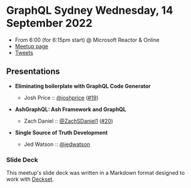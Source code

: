 # GraphQL Sydney Wednesday, 14 September 2022

- From 6:00 (for 6:15pm start) @ Microsoft Reactor & Online
- [Meetup page][]
- [Tweets][]

## Presentations

- **Eliminating boilerplate with GraphQL Code Generator**
  - Josh Price :: [@joshprice][] ([#19][])

- **AshGraphQL: Ash Framework and GraphQL**
  - Zach Daniel :: [@ZachSDaniel1][] ([#20][])

- **Single Source of Truth Development**
  - Jed Watson :: [@jedwatson][]

### Slide Deck

This meetup's slide deck was written in a Markdown format designed to work with
[Deckset][].

[@joshprice]: https://twitter.com/joshprice
[#19]: https://github.com/graphqlsydney/graphqlsydney/issues/19

[@ZachSDaniel1]: https://twitter.com/ZachSDaniel1
[#20]: https://github.com/graphqlsydney/graphqlsydney/issues/20

[@jedwatson]: https://twitter.com/jedwatson

[Meetup page]: https://www.meetup.com/graphql-sydney/events/286230595/
[Tweets]: https://twitter.com/search?f=tweets&q=graphqlsydney%20since%3A2022-09-13%20until%3A2022-09-15&src=typd
[Deckset]: https://www.decksetapp.com/
